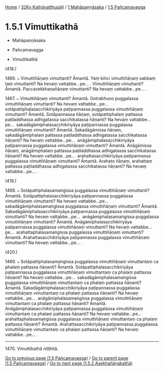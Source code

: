 
[Home](/) / [32Kv Kathāvatthupāḷi](../../../32Kv.md) / [1 Mahāpaṇṇāsaka](../../1.md) / [1.5 Pañcamavagga](../1.5.md)

# 1.5.1 Vimuttikathā

* Mahāpaṇṇāsaka

* Pañcamavagga

* Vimuttikathā

(418.)

1466\. ๐ Vimuttiñāṇaṃ vimuttanti? Āmantā. Yaṃ kiñci vimuttiñāṇaṃ sabbaṃ taṃ vimuttanti? Na hevaṃ vattabbe…pe… . Vimuttiñāṇaṃ vimuttanti? Āmantā. Paccavekkhaṇañāṇaṃ vimuttanti? Na hevaṃ vattabbe…pe… .

1467\. ๐ Vimuttiñāṇaṃ vimuttanti? Āmantā. Gotrabhuno puggalassa vimuttiñāṇaṃ vimuttanti? Na hevaṃ vattabbe…pe…  sotāpattiphalasacchikiriyāya paṭipannassa puggalassa vimuttiñāṇaṃ vimuttanti? Āmantā. Sotāpannassa ñāṇaṃ, sotāpattiphalaṃ pattassa paṭiladdhassa adhigatassa sacchikatassa ñāṇanti? Na hevaṃ vattabbe…pe…  sakadāgāmiphalasacchikiriyāya paṭipannassa puggalassa vimuttiñāṇaṃ vimuttanti? Āmantā. Sakadāgāmissa ñāṇaṃ, sakadāgāmiphalaṃ pattassa paṭiladdhassa adhigatassa sacchikatassa ñāṇanti? Na hevaṃ vattabbe…pe…  anāgāmiphalasacchikiriyāya paṭipannassa puggalassa vimuttiñāṇaṃ vimuttanti? Āmantā. Anāgāmissa ñāṇaṃ, anāgāmiphalaṃ pattassa paṭiladdhassa adhigatassa sacchikatassa ñāṇanti? Na hevaṃ vattabbe…pe…  arahattasacchikiriyāya paṭipannassa puggalassa vimuttiñāṇaṃ vimuttanti? Āmantā. Arahato ñāṇaṃ, arahattaṃ pattassa paṭiladdhassa adhigatassa sacchikatassa ñāṇanti? Na hevaṃ vattabbe…pe… .

(419.)

1468\. ๐ Sotāpattiphalasamaṅgissa puggalassa vimuttiñāṇaṃ vimuttanti? Āmantā. Sotāpattiphalasacchikiriyāya paṭipannassa puggalassa vimuttiñāṇaṃ vimuttanti? Na hevaṃ vattabbe…pe…  sakadāgāmiphalasamaṅgissa puggalassa vimuttiñāṇaṃ vimuttanti? Āmantā. Sakadāgāmiphalasacchikiriyāya paṭipannassa puggalassa vimuttiñāṇaṃ vimuttanti? Na hevaṃ vattabbe…pe…  anāgāmiphalasamaṅgissa puggalassa vimuttiñāṇaṃ vimuttanti? Āmantā. Anāgāmiphalasacchikiriyāya paṭipannassa puggalassa vimuttiñāṇaṃ vimuttanti? Na hevaṃ vattabbe…pe…  arahattaphalasamaṅgissa puggalassa vimuttiñāṇaṃ vimuttanti? Āmantā. Arahattasacchikiriyāya paṭipannassa puggalassa vimuttiñāṇaṃ vimuttanti? Na hevaṃ vattabbe…pe… .

(420.)

1469\. ๐ Sotāpattiphalasamaṅgissa puggalassa vimuttiñāṇaṃ vimuttantaṃ ca phalaṃ pattassa ñāṇanti? Āmantā. Sotāpattiphalasacchikiriyāya paṭipannassa puggalassa vimuttiñāṇaṃ vimuttantaṃ ca phalaṃ pattassa ñāṇanti? Na hevaṃ vattabbe…pe…  sakadāgāmiphalasamaṅgissa puggalassa vimuttiñāṇaṃ vimuttantaṃ ca phalaṃ pattassa ñāṇanti? Āmantā. Sakadāgāmiphalasacchikiriyāya paṭipannassa puggalassa vimuttiñāṇaṃ vimuttantaṃ ca phalaṃ pattassa ñāṇanti? Na hevaṃ vattabbe…pe…  anāgāmiphalasamaṅgissa puggalassa vimuttiñāṇaṃ vimuttantaṃ ca phalaṃ pattassa ñāṇanti? Āmantā. Anāgāmiphalasacchikiriyāya paṭipannassa puggalassa vimuttiñāṇaṃ vimuttantaṃ ca phalaṃ pattassa ñāṇanti? Na hevaṃ vattabbe…pe…  arahattaphalasamaṅgissa puggalassa vimuttiñāṇaṃ vimuttantaṃ ca phalaṃ pattassa ñāṇanti? Āmantā. Arahattasacchikiriyāya paṭipannassa puggalassa vimuttiñāṇaṃ vimuttantaṃ ca phalaṃ pattassa ñāṇanti? Na hevaṃ vattabbe…pe… .

---

1470\. Vimuttikathā niṭṭhitā.



[Go to previous page (1.5 Pañcamavagga)](../1.5.md) / [Go to parent page (1.5 Pañcamavagga)](../1.5.md) / [Go to next page (1.5.2 Asekhañāṇakathā)](1.5.2.md)


